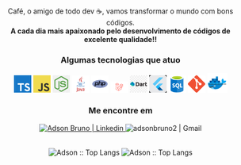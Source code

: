 <!-- <img src="https://i.ibb.co/vJRFCv8/cover.png" /> -->

<p align="center">Café, o amigo de todo dev ☕️, vamos transformar o mundo com bons códigos. <br/> <b> A cada dia mais apaixonado pelo desenvolvimento de códigos de excelente qualidade!! </b> </p>

<div align="center">
    <h3>Algumas tecnologias que atuo</h3>
    <img alt="Typescript" width="35px" src="assets/icons/ts.png" />
    <img alt="JavaScript" width="35px" src="assets/icons/js.png" />
    <img alt="Node.js" width="35px" src="assets/icons/node.png" />
    <img alt="Java" width="35px" src="assets/icons/java.png" />
    <img alt="PHP" width="35px" src="assets/icons/php.png" />
    <img alt="Laravel" width="35px" src="assets/icons/laravel.png" />
    <img alt="Dart" width="35px" src="assets/icons/dart.png" />
    <img alt="Flutter" width="35px" src="assets/icons/flutter.png" />
    <img alt="sql" width="35px" src="assets/icons/sql.png" />
    <img alt="git" width="35px" src="assets/icons/git.png" />
    <img alt="docker" width="40px" src="assets/icons/docker.png" />
    <br/>
    <h3 align="center">Me encontre em</h3>
    <a href="https://www.linkedin.com/in/adson-bruno-b32b3a1a0/"> 
         <img target="_blank" alt="Adson Bruno | Linkedin" src="https://img.shields.io/badge/LinkedIn-0077B5?style=for-the-badge&logo=linkedin&logoColor=white&link=https://www.linkedin.com/in/adson-bruno-b32b3a1a0/" />
    </a>
    <a> 
        <img alt="adsonbruno2 | Gmail" src="https://img.shields.io/badge/Gmail-D14836?style=for-the-badge&logo=gmail&logoColor=white&link=mailto:adsonbruno2@gmail.com" />
    </a>
     <br/>
</div>

<br/>

<p align="center">
    <img align="center" height="165" src="https://github-readme-stats.vercel.app/api/top-langs/?username=AdsonBruno&langs_count=8&layout=compact&theme=blueberry&hide=html,css,vue,mermaid,Rich%20Text%20Format,dockerfile" alt="Adson :: Top Langs" />
    <img align="center"  src="https://github-readme-stats.vercel.app/api?username=AdsonBruno&theme=blueberry&show_icons=true&count_private=true&include_all_commits=true&hide_title=true" alt="Adson :: Top Langs" />
</p>
            
<br />

[gmail]: mailto:adsonbruno2@gmailcom
